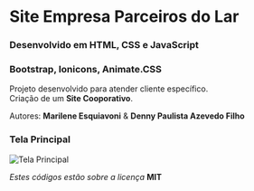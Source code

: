 # Site Empresa Parceiros do Lar

### Desenvolvido em HTML, CSS e JavaScript

### Bootstrap, Ionicons, Animate.CSS

Projeto desenvolvido para atender cliente específico.  
Criação de um **Site Cooporativo**.

Autores: **Marilene Esquiavoni** & **Denny Paulista Azevedo Filho**

### Tela Principal

![Tela Principal](https://mdcursos.dev.br/img/sisweb/SiteParLar.png)

_Estes códigos estão sobre a licença_ **MIT**
